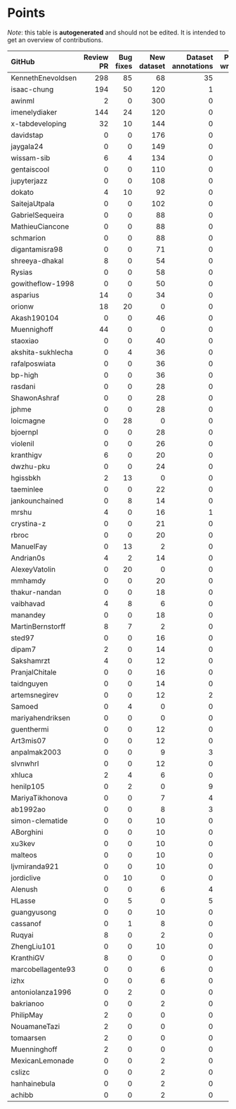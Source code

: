 # Points

_Note_: this table is **autogenerated** and should not be edited. It is intended to get an overview of contributions.

 | GitHub            |   Review PR |   Bug fixes |   New dataset |   Dataset annotations |   Paper writing |   Coordination |   New task |   Running Models |   Total |
|:------------------|------------:|------------:|--------------:|----------------------:|----------------:|---------------:|-----------:|-----------------:|--------:|
| KennethEnevoldsen |         298 |          85 |            68 |                    35 |               0 |             11 |          0 |                0 |     497 |
| isaac-chung       |         194 |          50 |           120 |                     1 |              12 |              4 |          2 |                0 |     383 |
| awinml            |           2 |           0 |           300 |                     0 |               0 |              0 |          0 |                0 |     302 |
| imenelydiaker     |         144 |          24 |           120 |                     0 |               0 |              0 |          0 |                0 |     288 |
| x-tabdeveloping   |          32 |          10 |           144 |                     0 |               0 |              1 |         12 |                0 |     199 |
| davidstap         |           0 |           0 |           176 |                     0 |               0 |              0 |          0 |                0 |     176 |
| jaygala24         |           0 |           0 |           149 |                     0 |               0 |              0 |          0 |                0 |     149 |
| wissam-sib        |           6 |           4 |           134 |                     0 |               0 |              0 |          0 |                0 |     144 |
| gentaiscool       |           0 |           0 |           110 |                     0 |               0 |              0 |          0 |                0 |     110 |
| jupyterjazz       |           0 |           0 |           108 |                     0 |               0 |              0 |          0 |                0 |     108 |
| dokato            |           4 |          10 |            92 |                     0 |               0 |              0 |          0 |                0 |     106 |
| SaitejaUtpala     |           0 |           0 |           102 |                     0 |               0 |              0 |          0 |                0 |     102 |
| GabrielSequeira   |           0 |           0 |            88 |                     0 |               0 |              0 |          0 |                0 |      88 |
| MathieuCiancone   |           0 |           0 |            88 |                     0 |               0 |              0 |          0 |                0 |      88 |
| schmarion         |           0 |           0 |            88 |                     0 |               0 |              0 |          0 |                0 |      88 |
| digantamisra98    |           0 |           0 |            71 |                     0 |               0 |              0 |          0 |                0 |      71 |
| shreeya-dhakal    |           8 |           0 |            54 |                     0 |               0 |              0 |          0 |                0 |      62 |
| Rysias            |           0 |           0 |            58 |                     0 |               0 |              0 |          0 |                0 |      58 |
| gowitheflow-1998  |           0 |           0 |            50 |                     0 |               0 |              0 |          0 |                0 |      50 |
| asparius          |          14 |           0 |            34 |                     0 |               0 |              0 |          0 |                0 |      48 |
| orionw            |          18 |          20 |             0 |                     0 |               0 |              0 |         10 |                0 |      48 |
| Akash190104       |           0 |           0 |            46 |                     0 |               0 |              0 |          0 |                0 |      46 |
| Muennighoff       |          44 |           0 |             0 |                     0 |               0 |              0 |          0 |                0 |      44 |
| staoxiao          |           0 |           0 |            40 |                     0 |               0 |              0 |          0 |                0 |      40 |
| akshita-sukhlecha |           0 |           4 |            36 |                     0 |               0 |              0 |          0 |                0 |      40 |
| rafalposwiata     |           0 |           0 |            36 |                     0 |               0 |              0 |          0 |                0 |      36 |
| bp-high           |           0 |           0 |            36 |                     0 |               0 |              0 |          0 |                0 |      36 |
| rasdani           |           0 |           0 |            28 |                     0 |               0 |              0 |          0 |                0 |      28 |
| ShawonAshraf      |           0 |           0 |            28 |                     0 |               0 |              0 |          0 |                0 |      28 |
| jphme             |           0 |           0 |            28 |                     0 |               0 |              0 |          0 |                0 |      28 |
| loicmagne         |           0 |          28 |             0 |                     0 |               0 |              0 |          0 |                0 |      28 |
| bjoernpl          |           0 |           0 |            28 |                     0 |               0 |              0 |          0 |                0 |      28 |
| violenil          |           0 |           0 |            26 |                     0 |               0 |              0 |          0 |                0 |      26 |
| kranthigv         |           6 |           0 |            20 |                     0 |               0 |              0 |          0 |                0 |      26 |
| dwzhu-pku         |           0 |           0 |            24 |                     0 |               0 |              0 |          0 |                0 |      24 |
| hgissbkh          |           2 |          13 |             0 |                     0 |               3 |              0 |          5 |                0 |      23 |
| taeminlee         |           0 |           0 |            22 |                     0 |               0 |              0 |          0 |                0 |      22 |
| jankounchained    |           0 |           8 |            14 |                     0 |               0 |              0 |          0 |                0 |      22 |
| mrshu             |           4 |           0 |            16 |                     1 |               0 |              0 |          0 |                0 |      21 |
| crystina-z        |           0 |           0 |            21 |                     0 |               0 |              0 |          0 |                0 |      21 |
| rbroc             |           0 |           0 |            20 |                     0 |               0 |              0 |          0 |                0 |      20 |
| ManuelFay         |           0 |          13 |             2 |                     0 |               0 |              0 |          5 |                0 |      20 |
| Andrian0s         |           4 |           2 |            14 |                     0 |               0 |              0 |          0 |                0 |      20 |
| AlexeyVatolin     |           0 |          20 |             0 |                     0 |               0 |              0 |          0 |                0 |      20 |
| mmhamdy           |           0 |           0 |            20 |                     0 |               0 |              0 |          0 |                0 |      20 |
| thakur-nandan     |           0 |           0 |            18 |                     0 |               0 |              0 |          0 |                0 |      18 |
| vaibhavad         |           4 |           8 |             6 |                     0 |               0 |              0 |          0 |                0 |      18 |
| manandey          |           0 |           0 |            18 |                     0 |               0 |              0 |          0 |                0 |      18 |
| MartinBernstorff  |           8 |           7 |             2 |                     0 |               0 |              0 |          0 |                0 |      17 |
| sted97            |           0 |           0 |            16 |                     0 |               0 |              0 |          0 |                0 |      16 |
| dipam7            |           2 |           0 |            14 |                     0 |               0 |              0 |          0 |                0 |      16 |
| Sakshamrzt        |           4 |           0 |            12 |                     0 |               0 |              0 |          0 |                0 |      16 |
| PranjalChitale    |           0 |           0 |            16 |                     0 |               0 |              0 |          0 |                0 |      16 |
| taidnguyen        |           0 |           0 |            14 |                     0 |               0 |              0 |          0 |                0 |      14 |
| artemsnegirev     |           0 |           0 |            12 |                     2 |               0 |              0 |          0 |                0 |      14 |
| Samoed            |           0 |           4 |             0 |                     0 |               0 |              0 |          0 |                9 |      13 |
| mariyahendriksen  |           0 |           0 |             0 |                     0 |              12 |              0 |          0 |                0 |      12 |
| guenthermi        |           0 |           0 |            12 |                     0 |               0 |              0 |          0 |                0 |      12 |
| Art3mis07         |           0 |           0 |            12 |                     0 |               0 |              0 |          0 |                0 |      12 |
| anpalmak2003      |           0 |           0 |             9 |                     3 |               0 |              0 |          0 |                0 |      12 |
| slvnwhrl          |           0 |           0 |            12 |                     0 |               0 |              0 |          0 |                0 |      12 |
| xhluca            |           2 |           4 |             6 |                     0 |               0 |              0 |          0 |                0 |      12 |
| henilp105         |           0 |           2 |             0 |                     9 |               0 |              0 |          0 |                0 |      11 |
| MariyaTikhonova   |           0 |           0 |             7 |                     4 |               0 |              0 |          0 |                0 |      11 |
| ab1992ao          |           0 |           0 |             8 |                     3 |               0 |              0 |          0 |                0 |      11 |
| simon-clematide   |           0 |           0 |            10 |                     0 |               0 |              0 |          0 |                0 |      10 |
| ABorghini         |           0 |           0 |            10 |                     0 |               0 |              0 |          0 |                0 |      10 |
| xu3kev            |           0 |           0 |            10 |                     0 |               0 |              0 |          0 |                0 |      10 |
| malteos           |           0 |           0 |            10 |                     0 |               0 |              0 |          0 |                0 |      10 |
| ljvmiranda921     |           0 |           0 |            10 |                     0 |               0 |              0 |          0 |                0 |      10 |
| jordiclive        |           0 |          10 |             0 |                     0 |               0 |              0 |          0 |                0 |      10 |
| Alenush           |           0 |           0 |             6 |                     4 |               0 |              0 |          0 |                0 |      10 |
| HLasse            |           0 |           5 |             0 |                     5 |               0 |              0 |          0 |                0 |      10 |
| guangyusong       |           0 |           0 |            10 |                     0 |               0 |              0 |          0 |                0 |      10 |
| cassanof          |           0 |           1 |             8 |                     0 |               0 |              0 |          0 |                1 |      10 |
| Ruqyai            |           8 |           0 |             2 |                     0 |               0 |              0 |          0 |                0 |      10 |
| ZhengLiu101       |           0 |           0 |            10 |                     0 |               0 |              0 |          0 |                0 |      10 |
| KranthiGV         |           8 |           0 |             0 |                     0 |               0 |              0 |          0 |                0 |       8 |
| marcobellagente93 |           0 |           0 |             6 |                     0 |               0 |              0 |          0 |                0 |       6 |
| izhx              |           0 |           0 |             6 |                     0 |               0 |              0 |          0 |                0 |       6 |
| antoniolanza1996  |           0 |           2 |             0 |                     0 |               0 |              0 |          0 |                0 |       2 |
| bakrianoo         |           0 |           0 |             2 |                     0 |               0 |              0 |          0 |                0 |       2 |
| PhilipMay         |           2 |           0 |             0 |                     0 |               0 |              0 |          0 |                0 |       2 |
| NouamaneTazi      |           2 |           0 |             0 |                     0 |               0 |              0 |          0 |                0 |       2 |
| tomaarsen         |           2 |           0 |             0 |                     0 |               0 |              0 |          0 |                0 |       2 |
| Muenninghoff      |           2 |           0 |             0 |                     0 |               0 |              0 |          0 |                0 |       2 |
| MexicanLemonade   |           0 |           0 |             2 |                     0 |               0 |              0 |          0 |                0 |       2 |
| cslizc            |           0 |           0 |             2 |                     0 |               0 |              0 |          0 |                0 |       2 |
| hanhainebula      |           0 |           0 |             2 |                     0 |               0 |              0 |          0 |                0 |       2 |
| achibb            |           0 |           0 |             2 |                     0 |               0 |              0 |          0 |                0 |       2 |